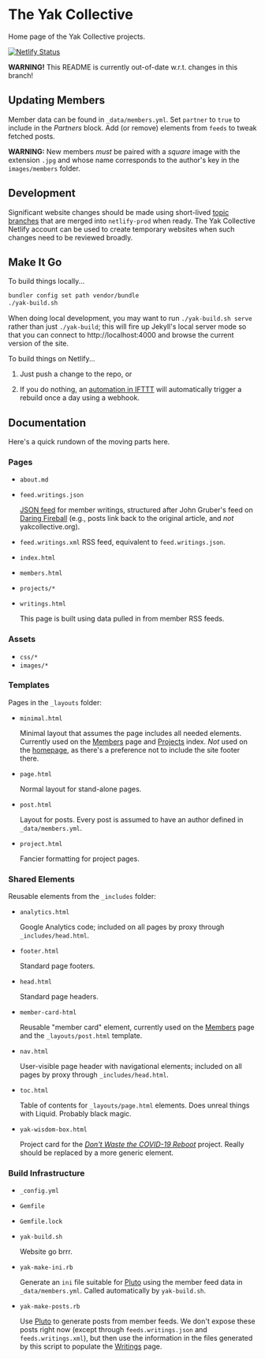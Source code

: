 # The Yak Collective

Home page of the Yak Collective projects.

[![Netlify Status](https://api.netlify.com/api/v1/badges/943ff646-41b6-4b4b-ab86-a891698c72c7/deploy-status)](https://app.netlify.com/sites/practical-lichterman-20c7e0/deploys)

**WARNING!** This README is currently out-of-date w.r.t. changes in this branch!

## Updating Members

Member data can be found in `_data/members.yml`. Set `partner` to `true` to include in the _Partners_ block. Add (or remove) elements from `feeds` to tweak fetched posts.

**WARNING:** New members _must_ be paired with a _square_ image with the extension `.jpg` and whose name corresponds to the author's key in the `images/members` folder.

## Development

Significant website changes should be made using short-lived [topic branches](https://git-scm.com/book/en/v2/Git-Branching-Branching-Workflows) that are merged into `netlify-prod` when ready. The Yak Collective Netlify account can be used to create temporary websites when such changes need to be reviewed broadly.

## Make It Go

To build things locally...

```sh
bundler config set path vendor/bundle
./yak-build.sh
```

When doing local development, you may want to run `./yak-build.sh serve` rather than just `./yak-build`; this will fire up Jekyll's local server mode so that you can connect to http://localhost:4000 and browse the current version of the site.

To build things on Netlify...

1. Just push a change to the repo, or

2. If you do nothing, an [automation in IFTTT](https://www.11ty.dev/docs/quicktips/netlify-ifttt/) will automatically trigger a rebuild once a day using a webhook.

## Documentation

Here's a quick rundown of the moving parts here.

### Pages

- `about.md`
- `feed.writings.json`

	[JSON feed](https://jsonfeed.org/) for member writings, structured after John Gruber's feed on [Daring Fireball](https://daringfireball.net/) (e.g., posts link back to the original article, and _not_ yakcollective.org).

- `feed.writings.xml` RSS feed, equivalent to `feed.writings.json`.
- `index.html`
- `members.html`
- `projects/*`
- `writings.html`

	This page is built using data pulled in from member RSS feeds.

### Assets

- `css/*`
- `images/*`

### Templates

Pages in the `_layouts` folder:

- `minimal.html`

	Minimal layout that assumes the page includes all needed elements. Currently used on the [Members](https://yakcollective.org/members) page and [Projects](https://yakcollective.org/projects/) index. _Not_ used on the [homepage](https://yakcollective.org/), as there's a preference not to include the site footer there.

- `page.html`

	Normal layout for stand-alone pages.

- `post.html`

	Layout for posts. Every post is assumed to have an author defined in `_data/members.yml`.

- `project.html`

	Fancier formatting for project pages.

### Shared Elements

Reusable elements from the `_includes` folder:

- `analytics.html`

	Google Analytics code; included on all pages by proxy through `_includes/head.html`.

- `footer.html`

	Standard page footers.

- `head.html`

	Standard page headers.

- `member-card-html`

	Reusable "member card" element, currently used on the [Members](https://yakcollective.org/members) page and the `_layouts/post.html` template.

- `nav.html`

	User-visible page header with navigational elements; included on all pages by proxy through `_includes/head.html`.

- `toc.html`

	Table of contents for `_layouts/page.html` elements. Does unreal things with Liquid. Probably black magic.

- `yak-wisdom-box.html`

	Project card for the [_Don't Waste the COVID-19 Reboot_](https://yakcollective.org/projects/yak-wisdom) project. Really should be replaced by a more generic element.

### Build Infrastructure

- `_config.yml`
- `Gemfile`
- `Gemfile.lock`
- `yak-build.sh`

	Website go brrr.

- `yak-make-ini.rb`

	Generate an `ini` file suitable for [Pluto](https://github.com/feedreader/pluto) using the member feed data in `_data/members.yml`. Called automatically by `yak-build.sh`.

- `yak-make-posts.rb`

	Use [Pluto](https://github.com/feedreader/pluto) to generate posts from member feeds. We don't expose these posts right now (except through `feeds.writings.json` and `feeds.writings.xml`), but then use the information in the files generated by this script to populate the [Writings](https://yakcollective.org/writings) page.
